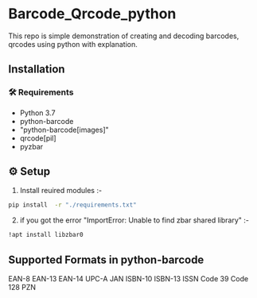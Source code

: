 # Barcode_Qrcode_python

This repo is simple demonstration  of  creating and decoding barcodes, qrcodes using python with explanation.


## Installation 

### :hammer_and_wrench: Requirements
* Python 3.7
* python-barcode
* "python-barcode[images]"
* qrcode[pil]
* pyzbar
## :gear: Setup
1. Install reuired modules :-
```bash
pip install  -r "./requirements.txt"
```
2. if you got the error "ImportError: Unable to find zbar shared library" :-
```bash
!apt install libzbar0
```
## Supported Formats in python-barcode
EAN-8
EAN-13
EAN-14
UPC-A
JAN
ISBN-10
ISBN-13
ISSN
Code 39
Code 128
PZN

